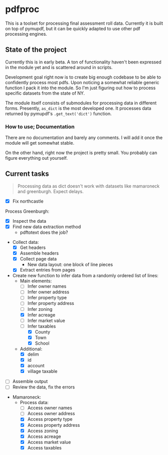 # pdfproc

This is a toolset for processing final assessment roll data. Currently it is built on top of pymupdf, but it can be quickly adapted to use other pdf processing engines.

## State of the project

Currently this is in early beta. A ton of functionality haven't been expressed in the module yet and is scattered around in scripts.

Development goal right now is to create big enough codebase to be able to confidently process most pdfs. Upon noticing a somewhat reliable generic function I pack it into the module. So I'm just figuring out how to process specific datasets from the state of NY.

The module itself consists of submodules for processing data in different forms. Presently, `as_dict` is the most developed one. It processes data returned by pymupdf's `.get_text('dict')` function.

### How to use; Documentation

There are no documentation and barely any comments. I will add it once the module will get somewhat stable.

On the other hand, right now the project is pretty small. You probably can figure everything out yourself.

## Current tasks

> Processing data as dict doesn't work with datasets like mamaroneck and greenburgh. Expect delays.

- [x] Fix northcastle

Process Greenburgh:
- [x] Inspect the data
- [x] Find new data extraction method
    - pdftotext does the job?
- Collect data:
    - [x] Get headers
    - [x] Assemble headers
    - [x] Collect page data
        - New data layout: one block of line pieces
    - [x] Extract entries from pages
- Create new function to infer data from a randomly ordered list of lines:
    - Main elements:
        - [ ] Infer owner names
        - [ ] Infer owner address
        - [ ] Infer property type
        - [ ] Infer property address
        - [ ] Infer zoning
        - [x] Infer acreage
        - [ ] Infer market value
        - [ ] Infer taxables
            - [x] County
            - [x] Town
            - [x] School
    - Additional:
        - [x] delim
        - [x] id
        - [x] account
        - [x] village taxable
- [ ] Assemble output
- [ ] Review the data, fix the errors

- Mamaroneck:
    - Process data:
        - [ ] Access owner names
        - [ ] Access owner address
        - [x] Access property type
        - [x] Access property address
        - [x] Access zoning
        - [x] Access acreage
        - [x] Access market value
        - [x] Access taxables
